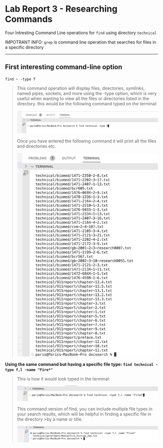 Lab Report 3 - Researching Commands
===

Four Intresting Command Line operations for `find` using directory `technical`

IMPOTRANT INFO: `grep` is command line operation that searches for files in a specific directory

---

**First interesting command-line option**
---

`find ~ -type f`

>This command operation will display files, directories, symlinks, named pipes, sockets, and more using the -type option, which is very useful when wanting to view all the files or directories listed in the directory.
>this would be the following command typed on the terminal:
>
>![Image](first.png)
>
>Once you have entered the following command it will print all the files and directories etc.
>
>![Image](firsto.png)
>




**Using the same command but having a specific file type: `find technical -type f,l -name "Fire*"`**

>This is how it would look typed in the terminal: 
>
>![Image](fire.png)
>
>This command version of find, you can include multiple file types in your search results, which will be helpful in finding a specific file in the directory >by a name or title.
>
>![Image](fireo.png)
>
